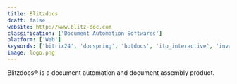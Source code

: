 ```yaml
---
title: Blitzdocs
draft: false 
website: http://www.blitz-doc.com
classification: ['Document Automation Softwares']
platform: ['Web']
keywords: ['bitrix24', 'docspring', 'hotdocs', 'itp_interactive', 'invantive_composition_for_word', 'jotform', 'oracle_documaker', 'paperplane', 'pathagoras', 'pramata', 'prontoforms', 'survey_monkey', 'survtapp', 'theformtool', 'typeform', 'windward_studios', 'woodpecker', 'wufoo', 'xpressdox', 'docassemble']
image: logo.png
---
```

Blitzdocs® is a document automation and document assembly product.